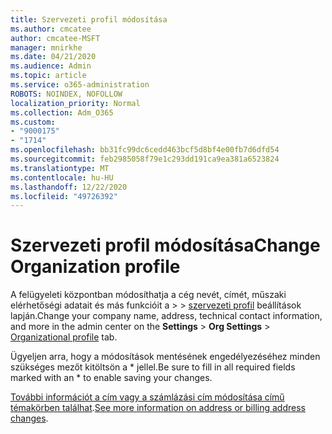 ```yaml
---
title: Szervezeti profil módosítása
ms.author: cmcatee
author: cmcatee-MSFT
manager: mnirkhe
ms.date: 04/21/2020
ms.audience: Admin
ms.topic: article
ms.service: o365-administration
ROBOTS: NOINDEX, NOFOLLOW
localization_priority: Normal
ms.collection: Adm_O365
ms.custom:
- "9000175"
- "1714"
ms.openlocfilehash: bb31fc99dc6cedd463bcf5d8bf4e00fb7d6dfd54
ms.sourcegitcommit: feb2985058f79e1c293dd191ca9ea381a6523824
ms.translationtype: MT
ms.contentlocale: hu-HU
ms.lasthandoff: 12/22/2020
ms.locfileid: "49726392"
---
```

# <a name="change-organization-profile"></a><span data-ttu-id="1fb9e-102">Szervezeti profil módosítása</span><span class="sxs-lookup"><span data-stu-id="1fb9e-102">Change Organization profile</span></span>

<span data-ttu-id="1fb9e-103">A felügyeleti központban módosíthatja a cég nevét, címét, műszaki elérhetőségi adatait és más funkcióit a   >    >  [szervezeti profil](https://admin.microsoft.com/AdminPortal/Home#/Settings/OrganizationProfile/:/Settings/L1/OrganizationInformation) beállítások lapján.</span><span class="sxs-lookup"><span data-stu-id="1fb9e-103">Change your company name, address, technical contact information, and more in the admin center on the **Settings** > **Org Settings** > [Organizational profile](https://admin.microsoft.com/AdminPortal/Home#/Settings/OrganizationProfile/:/Settings/L1/OrganizationInformation) tab.</span></span>

<span data-ttu-id="1fb9e-104">Ügyeljen arra, hogy a módosítások mentésének engedélyezéséhez minden szükséges mezőt kitöltsön a \* jellel.</span><span class="sxs-lookup"><span data-stu-id="1fb9e-104">Be sure to fill in all required fields marked with an \* to enable saving your changes.</span></span>

<span data-ttu-id="1fb9e-105">[További információt a cím vagy a számlázási cím módosítása című témakörben találhat](https://docs.microsoft.com/microsoft-365/admin/manage/change-address-contact-and-more).</span><span class="sxs-lookup"><span data-stu-id="1fb9e-105">[See more information on address or billing address changes](https://docs.microsoft.com/microsoft-365/admin/manage/change-address-contact-and-more).</span></span>

